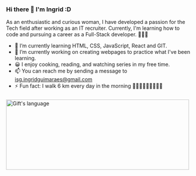 ### Hi there 👋 I'm Ingrid :D

As an enthusiastic and curious woman, I have developed a passion for the Tech field after working as an IT recruiter.
Currently, I'm learning how to code and pursuing a career as a Full-Stack developer. 👩🏻‍💻

- 🌱 I’m currently learning HTML, CSS, JavaScript, React and GIT.
- 🔭 I’m currently working on creating webpages to practice what I've been learning.
- 😀 I enjoy cooking, reading, and watching series in my free time.
- 📫 You can reach me by sending a message to isg.ingridguimaraes@gmail.com
- ⚡ Fun fact: I walk 6 km every day in the morning 🚶🏻‍♀️🚶🏻‍♀️🚶🏻‍♀️

 ###
 <div>
<img align="center" src="https://github-readme-stats-git-masterrstaa-rickstaa.vercel.app/api/top-langs/?username=ingridgsi&langs_count=10&show_icons=true&locale=en&layout=compact&theme=light" alt="Gift's language" height="192px"  width="500px"/>
</div>


